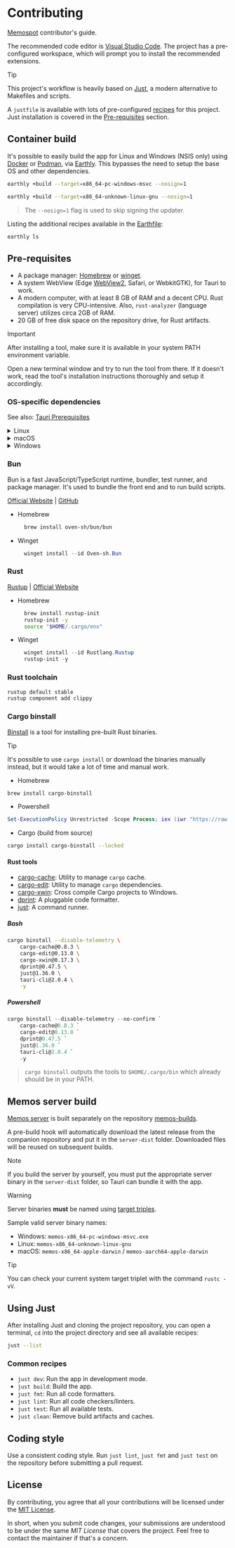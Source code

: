 # Contributing

[Memospot](https://github.com/memospot/memospot) contributor's guide.

The recommended code editor is [Visual Studio Code](https://code.visualstudio.com/). The project has a pre-configured workspace, which will prompt you to install the recommended extensions.

> [!TIP]
> This project's workflow is heavily based on [Just](https://just.systems), a modern alternative to Makefiles and scripts.
>
> A `justfile` is available with lots of pre-configured [recipes](#using-just) for this project.
> Just installation is covered in the [Pre-requisites](#pre-requisites) section.

## Container build

It's possible to easily build the app for Linux and Windows (NSIS only) using [Docker](https://www.docker.com/) or [Podman](https://podman.io/), via [Earthly](https://earthly.dev/get-earthly). This bypasses the need to setup the base OS and other dependencies.

```bash
earthly +build --target=x86_64-pc-windows-msvc --nosign=1
```

```bash
earthly +build --target=x86_64-unknown-linux-gnu --nosign=1
```

> The `--nosign=1` flag is used to skip signing the updater.

Listing the additional recipes available in the [Earthfile](./Earthfile):

```bash
earthly ls
```

## Pre-requisites

- A package manager: [Homebrew](https://brew.sh/) or [winget](https://apps.microsoft.com/detail/9NBLGGH4NNS1).
- A system WebView (Edge [WebView2](https://go.microsoft.com/fwlink/p/?LinkId=2124703), Safari, or WebkitGTK), for Tauri to work.
- A modern computer, with at least 8 GB of RAM and a decent CPU. Rust compilation is very CPU-intensive. Also, `rust-analyzer` (language server) utilizes circa 2GB of RAM.
- 20 GB of free disk space on the repository drive, for Rust artifacts.

> [!IMPORTANT]
> After installing a tool, make sure it is available in your system PATH environment variable.
>
> Open a new terminal window and try to run the tool from there. If it doesn't work, read the tool's installation instructions thoroughly and setup it accordingly.

### OS-specific dependencies

See also: [Tauri Prerequisites](https://v2.tauri.app/start/prerequisites/)

<details>
<summary>Linux</summary>

```bash
sudo apt update -y &&
sudo apt install --no-install-recommends -qq \
    autoconf \
    autotools-dev \
    build-essential \
    ca-certificates \
    curl \
    file \
    patchelf \
    wget \
    git \
    unzip \
    nsis \
    clang \
    lld \
    llvm \
    libayatana-appindicator3-dev \
    libgtk-3-dev \
    librsvg2-dev \
    libssl-dev \
    libwebkit2gtk-4.1-dev \
    libxdo-dev \
    -y
```

> [!NOTE]
> Should you experience an error regarding `soup3-sys`, you may need to manually set `PKG_CONFIG_PATH` with `export PKG_CONFIG_PATH="/usr/lib/x86_64-linux-gnu/pkgconfig/:/usr/share/pkgconfig"`. You can make this permanent by adding the line to your `.bashrc` or `.bash_profile` file.

</details>

<details>
<summary>macOS</summary>

```bash
xcode-select --install
```

</details>

<details>
<summary>Windows</summary>

[Build Tools for Visual Studio 2022](https://visualstudio.microsoft.com/visual-cpp-build-tools/)

```Shell
winget install --id=Microsoft.VisualStudio.2022.BuildTools -e
```

[Edge WebView2](https://developer.microsoft.com/microsoft-edge/webview2/#download-section)

```Shell
winget install --id=Microsoft.EdgeWebView2Runtime -e
```

</details>

### Bun

Bun is a fast JavaScript/TypeScript runtime, bundler, test runner, and package manager. It's used to bundle the front end and to run build scripts.

[Official Website](https://bun.sh) | [GitHub](https://github.com/oven-sh/bun)

- Homebrew

  ```bash
    brew install oven-sh/bun/bun
  ```

- Winget

  ```powershell
    winget install --id Oven-sh.Bun
  ```

### Rust

[Rustup](https://rustup.rs/) | [Official Website](https://www.rust-lang.org/tools/install)

- Homebrew

  ```bash
    brew install rustup-init
    rustup-init -y
    source "$HOME/.cargo/env"
  ```

- Winget

  ```powershell
    winget install --id Rustlang.Rustup
    rustup-init -y
  ```

### Rust toolchain

```bash
rustup default stable
rustup component add clippy
```

### Cargo binstall

[Binstall](https://github.com/cargo-bins/cargo-binstall) is a tool for installing pre-built Rust binaries.

> [!TIP]
> It's possible to use `cargo install` or download the binaries manually instead, but it would take a lot of time and manual work.

- Homebrew

```bash
brew install cargo-binstall
```

- Powershell

```powershell
Set-ExecutionPolicy Unrestricted -Scope Process; iex (iwr "https://raw.githubusercontent.com/cargo-bins/cargo-binstall/main/install-from-binstall-release.ps1").Content
```

- Cargo (build from source)

```bash
cargo install cargo-binstall --locked
```

#### Rust tools

- [cargo-cache](https://github.com/matthiaskrgr/cargo-cache): Utility to manage `cargo` cache.
- [cargo-edit](https://github.com/killercup/cargo-edit): Utility to manage `cargo` dependencies.
- [cargo-xwin](https://github.com/rust-cross/cargo-xwin): Cross compile Cargo projects to Windows.
- [dprint](https://github.com/dprint/dprint): A pluggable code formatter.
- [just](https://github.com/casey/just): A command runner.

##### Bash

```bash
cargo binstall --disable-telemetry \
    cargo-cache@0.8.3 \
    cargo-edit@0.13.0 \
    cargo-xwin@0.17.3 \
    dprint@0.47.5 \
    just@1.36.0 \
    tauri-cli@2.0.4 \
    -y
```

##### Powershell

```powershell
cargo binstall --disable-telemetry --no-confirm `
    cargo-cache@0.8.3 `
    cargo-edit@0.13.0 `
    dprint@0.47.5 `
    just@1.36.0 `
    tauri-cli@2.0.4 `
    -y
```

> `cargo binstall` outputs the tools to `$HOME/.cargo/bin` which already should be in your PATH.

## Memos server build

[Memos server](https://github.com/usememos/memos) is built separately on the repository [memos-builds](https://github.com/memospot/memos-builds).

A pre-build hook will automatically download the latest release from the companion repository and put it in the `server-dist` folder. Downloaded files will be reused on subsequent builds.

> [!NOTE]
> If you build the server by yourself, you must put the appropriate server binary in the `server-dist` folder, so Tauri can bundle it with the app.

> [!WARNING]  
> Server binaries **must** be named using [target triples](https://clang.llvm.org/docs/CrossCompilation.html#target-triple).

Sample valid server binary names:

- Windows: `memos-x86_64-pc-windows-msvc.exe`
- Linux: `memos-x86_64-unknown-linux-gnu`
- macOS: `memos-x86_64-apple-darwin` / `memos-aarch64-apple-darwin`

> [!TIP]
> You can check your current system target triplet with the command `rustc -vV`.

## Using Just

After installing Just and cloning the project repository, you can open a terminal, `cd` into the project directory and see all available recipes:

```bash
just --list
```

### Common recipes

- `just dev`: Run the app in development mode.
- `just build`: Build the app.
- `just fmt`: Run all code formatters.
- `just lint`: Run all code checkers/linters.
- `just test`: Run all available tests.
- `just clean`: Remove build artifacts and caches.

## Coding style

Use a consistent coding style. Run `just lint`, `just fmt` and `just test` on the repository before submitting a pull request.

## License

By contributing, you agree that all your contributions will be licensed under the [MIT License](https://choosealicense.com/licenses/mit/).

In short, when you submit code changes, your submissions are understood to be under the same _MIT License_ that covers the project. Feel free to contact the maintainer if that's a concern.
